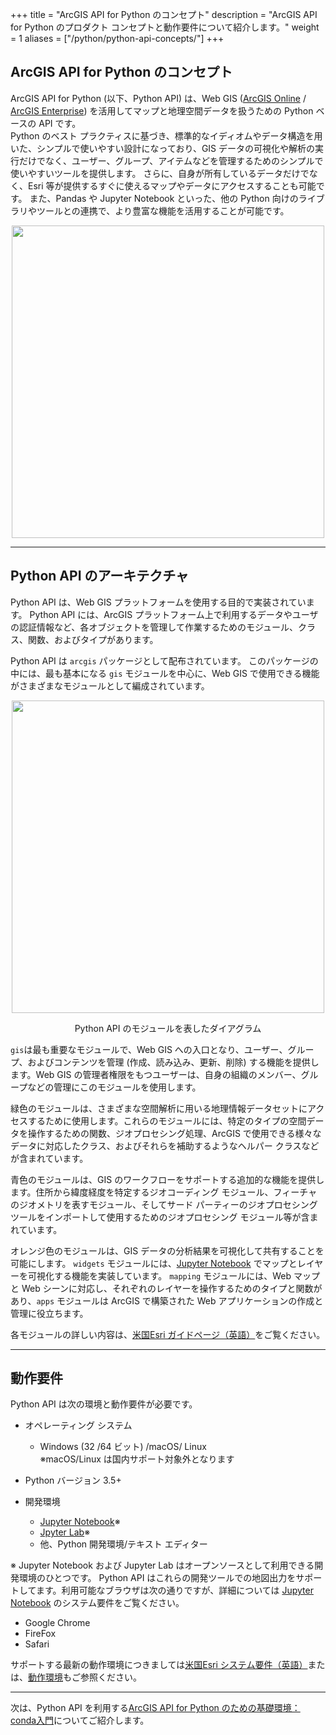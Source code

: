+++
title = "ArcGIS API for Python のコンセプト"
description = "ArcGIS API for Python のプロダクト コンセプトと動作要件について紹介します。"
weight = 1
aliases = ["/python/python-api-concepts/"]
+++

## ArcGIS API for Python のコンセプト

ArcGIS API for Python (以下、Python API) は、Web GIS ([ArcGIS Online](https://www.esrij.com/products/arcgis-online/) / [ArcGIS Enterprise](https://www.esrij.com/products/arcgis-enterprise/)) を活用してマップと地理空間データを扱うための Python ベースの API です。<br>
Python のベスト プラクティスに基づき、標準的なイディオムやデータ構造を用いた、シンプルで使いやすい設計になっており、GIS データの可視化や解析の実行だけでなく、ユーザー、グループ、アイテムなどを管理するためのシンプルで使いやすいツールを提供します。 さらに、自身が所有しているデータだけでなく、Esri 等が提供するすぐに使えるマップやデータにアクセスすることも可能です。 また、Pandas や Jupyter Notebook といった、他の Python 向けのライブラリやツールとの連携で、より豊富な機能を活用することが可能です。

<div align="center">
 <img src="https://apps.esrij.com/arcgis-dev/guide/img/pythonAPI/concept/python_api_laptop.png" width="500px">
</div>

<!-- #### このページでは、次のことを解説します。

* [ArcGIS API for Python のアーキテクチャ](#arcgis-api-for-python-のアーキテクチャ)</br>
  ArcGIS API for Python がどのようなモジュールから成り立っているのかを解説します。

* [動作要件](#動作要件)</br>
  OS などシステム要件と推奨する開発環境をご紹介します。

* [ガイドページとサンプルコード](#ガイドページとサンプルコード)</br>
  用途別に、初めの一歩として有用なサンプルをご紹介します。 -->
***
## Python API のアーキテクチャ

Python API は、Web GIS プラットフォームを使用する目的で実装されています。
Python API には、ArcGIS プラットフォーム上で利用するデータやユーザの認証情報など、各オブジェクトを管理して作業するためのモジュール、クラス、関数、およびタイプがあります。

Python API は `arcgis` パッケージとして配布されています。
このパッケージの中には、最も基本になる `gis` モジュールを中心に、Web GIS で使用できる機能がさまざまなモジュールとして編成されています。

<div align="center">
 <img src="https://developers.arcgis.com/assets/img/python-graphics/guide_api_overview_modules.png" width="500px">
 <p>Python API のモジュールを表したダイアグラム</p>
</div>

`gis`は最も重要なモジュールで、Web GIS への入口となり、ユーザー、グループ、およびコンテンツを管理 (作成、読み込み、更新、削除) する機能を提供します。Web GIS の管理者権限をもつユーザーは、自身の組織のメンバー、グループなどの管理にこのモジュールを使用します。

緑色のモジュールは、さまざまな空間解析に用いる地理情報データセットにアクセスするために使用します。これらのモジュールには、特定のタイプの空間データを操作するための関数、ジオプロセシング処理、ArcGIS で使用できる様々なデータに対応したクラス、およびそれらを補助するようなヘルパー クラスなどが含まれています。

青色のモジュールは、GIS のワークフローをサポートする追加的な機能を提供します。住所から緯度経度を特定するジオコーディング モジュール、フィーチャのジオメトリを表すモジュール、そしてサード パーティーのジオプロセシング ツールをインポートして使用するためのジオプロセシング モジュール等が含まれています。

オレンジ色のモジュールは、GIS データの分析結果を可視化して共有することを可能にします。
`widgets` モジュールには、[Jupyter Notebook](http://jupyter.org/) でマップとレイヤーを可視化する機能を実装しています。
`mapping` モジュールには、Web マップと Web シーンに対応し、それぞれのレイヤーを操作するためのタイプと関数があり、`apps` モジュールは ArcGIS で構築された Web アプリケーションの作成と管理に役立ちます。

各モジュールの詳しい内容は、[米国Esri ガイドページ（英語）](https://developers.arcgis.com/python/guide/overview-of-the-arcgis-api-for-python/#Architecture-of-the-API)をご覧ください。

***

## 動作要件

Python API は次の環境と動作要件が必要です。

* オペレーティング システム</br>
  * Windows (32 /64 ビット) /macOS/ Linux</br>
  ※macOS/Linux は国内サポート対象外となります
* Python バージョン 3.5+

* 開発環境
  * [Jupyter Notebook](http://jupyter.org/)※
  * [Jpyter Lab](https://blog.jupyter.org/jupyterlab-is-ready-for-users-5a6f039b8906)※
  * 他、Python 開発環境/テキスト エディター

※ Jupyter Notebook および Jupyter Lab はオープンソースとして利用できる開発環境のひとつです。
Python API はこれらの開発ツールでの地図出力をサポートしてます。利用可能なブラウザは次の通りですが、詳細については [Jupyter Notebook](https://jupyter-notebook.readthedocs.io/en/stable/notebook.html#browser-compatibility) のシステム要件をご覧ください。

* Google Chrome
* FireFox
* Safari

サポートする最新の動作環境につきましては[米国Esri システム要件（英語）](https://developers.arcgis.com/python/guide/system-requirements/)または、[動作環境](https://www.esrij.com/products/arcgis-api-for-python/environments/)もご参照ください。

***

<!-- ## ガイドページとサンプルコード

米国Esri の [ArcGIS API for Python ガイドページ](https://developers.arcgis.com/python/guide/)には、Python API のモジュール毎または使用者のユースケースに沿ったベストプラクティスが説明されています。
サンプルのノートブックでは、この API を使用して Python スクリプトを作成し、マッピング、クエリ、分析、ジオコーディング、ルート解析、ポータル管理などの機能を組み込んで、現実の問題を解決する方法について解説します。サンプルノートブックは、GitHub からダウンロードも可能です。また、ここから業務に沿ったサンプルを見つけることもできます。

<div align="center">
 <img src="https://s3-ap-northeast-1.amazonaws.com/apps.esrij.com/arcgis-dev/guide/img/pythonAPI/samplepage.jpg" width="700px">
 <p>Esri サンプル ガイド ページ</p>
</div>

* [`gis`を使って、ユーザー情報やコンテンツを検索してみる](https://developers.arcgis.com/python/guide/using-the-gis/#Using-the-GIS)
* [【開発者向け】:ノートブックをはじめる](https://developers.arcgis.com/python/sample-notebooks/your-first-notebook/)
* [【管理者向け】:グループをバッチで作成する](https://developers.arcgis.com/python/sample-notebooks/batch-creation-of-groups/)
* [【GISデータ解析者向け】:自然現象を解析する](https://developers.arcgis.com/python/sample-notebooks/chennai-floods-analysis/)
* [【コンテンツ公開者向け】:シェープファイルや CSV からコンテンツを作成する](https://developers.arcgis.com/python/sample-notebooks/publishing-sd-shapefiles-and-csv/) -->


次は、Python API を利用する[ArcGIS API for Python のための基礎環境：conda入門](../python-api-conda)についてご紹介します。
